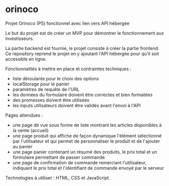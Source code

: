 # orinoco

Projet Orinoco (P5) fonctionnel avec lien vers API hébergée



Le but du projet est de créer un MVP pour démontrer le fonctionnement aux investisseurs. 

La partie backend est fournie, le projet consiste à créer la partie frontend. Ce repository reprend le projet en y ajoutant l'API hébergée pour qu'il soit accessible en ligne. 


Fonctionnalités à mettre en place et contraintes techniques :
  - liste déroulante pour le choix des options
  - localStorage pour le panier
  - paramètres de requête de l'URL
  - les données du formulaire doivent être correctes et bien formatées
  - des promesses doivent être utilisées
  - les inputs utilisateurs doivent être validés avant l'envoi à l'API
  
Pages attendues :
  - une page de vue sous forme de liste montrant les articles disponibles à la vente (accueil)
  - une page produit qui affiche de façon dynamique l'élément sélectionné par l'utilisateur et qui permet de personnaliser le produit et de l'ajouter au panier
  - une page panier contenant un résumé des produits, le prix total et un formulaire permettant de passer commande
  - une page de confirmation de commande remerciant l'utilisateur, indiquant le prix total et l'identifiant de commande envoyé par le serveur
  

Technologies à utiliser : HTML, CSS et JavaScript.   
